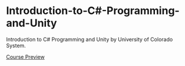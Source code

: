# Introduction-to-C#-Programming-and-Unity
Introduction to C# Programming and Unity by University of Colorado System.

[Course Preview](https://www.coursera.org/learn/introduction-programming-unity/home/welcome)
